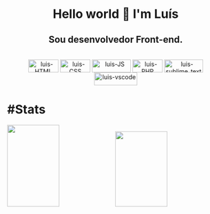<div align="center">
  <h1> Hello world 👋 I'm Luís </h1>
  <h2> Sou desenvolvedor Front-end.</h2>
</div>

<div style="display: inline_block" align="center"><br>
  <img align="center" alt="luis-HTML" height="30" width="70" src="https://img.shields.io/badge/HTML5-E34F26.svg?style=for-the-badge&logo=HTML5&logoColor=white">
  <img align="center" alt="luis-CSS" height="30" width="70" src="https://img.shields.io/badge/CSS3-1572B6.svg?style=for-the-badge&logo=CSS3&logoColor=white">
  <img align="center" alt="luis-JS" height="30" width="90" src="https://img.shields.io/badge/JavaScript-F7DF1E.svg?style=for-the-badge&logo=JavaScript&logoColor=black">
  <img align="center" alt="luis-PHP" height="30" width="70" src="https://img.shields.io/badge/PHP-777BB4.svg?style=for-the-badge&logo=PHP&logoColor=white">
  <img align="center" alt="luis-sublime_text" height="30" width="90" src="https://img.shields.io/badge/Sublime%20Text-FF9800.svg?style=for-the-badge&logo=Sublime-Text&logoColor=white">
  <img align="center" alt="luis-vscode" height="30" width="100" src="https://img.shields.io/badge/Visual%20Studio%20Code-007ACC.svg?style=for-the-badge&logo=Visual-Studio-Code&logoColor=white">
</div>

<h1>#Stats</h1>

<div>
  <img src="https://github-readme-stats.vercel.app/api?username=luissfernandosouza&show_icons=true&theme=radical" width="49%" height="190em"/>
  <img src="https://github-readme-stats-sigma-five.vercel.app/api/top-langs/?username=luissfernandosouza&theme=dark&hide_border=false&include_all_commits=true&count_private=true&layout=compact" width="49%" height="175em"/>
</div>
